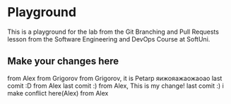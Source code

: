 # Playground
This is a playground for the lab from the Git Branching and Pull Requests lesson from the Software Engineering and DevOps Course at SoftUni.

## Make your changes here
from Alex
from Grigorov
from Grigorov, it is Petarр яижояажаожаоао
last comit :D
from Alex
last comit :)
from Alex, This is my change!
last comit :) i make conflict here(Alex)
from Alex
